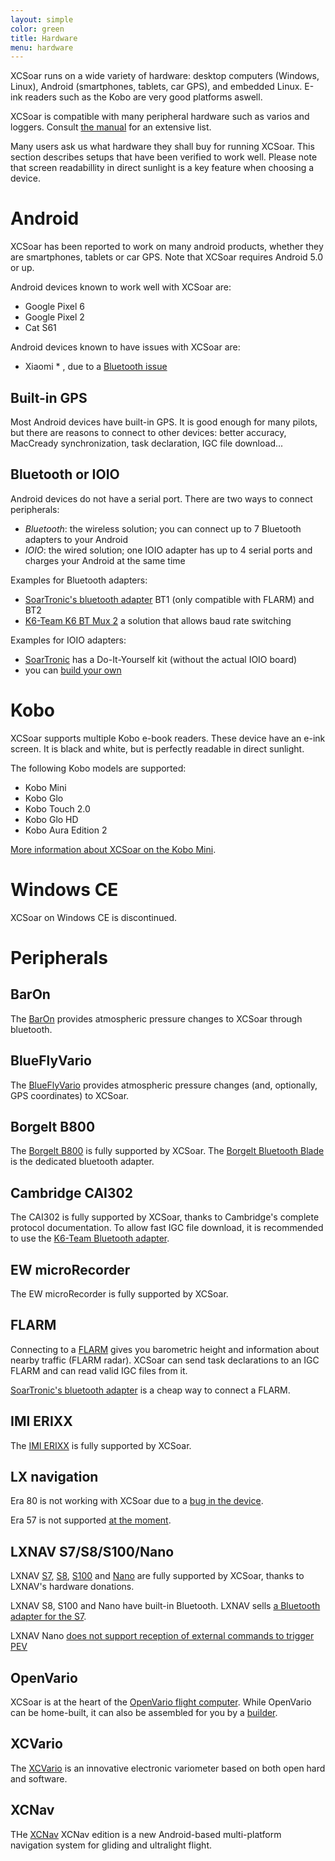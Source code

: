 ```yaml
---
layout: simple
color: green
title: Hardware
menu: hardware
---
```


XCSoar runs on a wide variety of hardware: desktop computers
(Windows, Linux), Android (smartphones, tablets, car GPS), and embedded Linux.
E-ink readers such as the Kobo are very good platforms aswell.

XCSoar is compatible with many peripheral hardware such as varios and
loggers. Consult [the manual](/discover/manual.html) for an extensive
list.

Many users ask us what hardware they shall buy for running XCSoar.  This
section describes setups that have been verified to work well.  Please note
that screen readabillity in direct sunlight is a key feature when choosing a
device.

# Android

XCSoar has been reported to work on many android products, whether they are
smartphones, tablets or car GPS.  Note that XCSoar requires Android 5.0 or up.

Android devices known to work well with XCSoar are:
- Google Pixel 6
- Google Pixel 2
- Cat S61

Android devices known to have issues with XCSoar are:
- Xiaomi * , due to a [Bluetooth issue](https://github.com/XCSoar/XCSoar/issues/1279)


## Built-in GPS

Most Android devices have built-in GPS. It is good enough for many pilots,
but there are reasons to connect to other devices: better accuracy,
MacCready synchronization, task declaration, IGC file download...

## Bluetooth or IOIO

Android devices do not have a serial port. There are two ways to
connect peripherals:

- *Bluetooth*: the wireless solution; you can connect up to 7
  Bluetooth adapters to your Android
- *IOIO*: the wired solution; one IOIO adapter has up to 4 serial
  ports and charges your Android at the same time

Examples for Bluetooth adapters:

- [SoarTronic's bluetooth adapter](http://www.soartronic.net/products)
  BT1 (only compatible with FLARM) and BT2
- [K6-Team K6 BT Mux 2](https://www.k6-team.de/K6-Bt-Mux-2-NMEA-Multiplexer-mit-Bluetooth)
  a solution that allows baud rate switching

Examples for IOIO adapters:

- [SoarTronic](http://www.soartronic.net/products) has a Do-It-Yourself kit
  (without the actual IOIO board)
- you can [build your own](https://github.com/ytai/ioio/wiki)

# Kobo

XCSoar supports multiple Kobo e-book readers. These device have an e-ink screen.
It is black and white, but is perfectly readable in direct sunlight.

The following Kobo models are supported:

- Kobo Mini
- Kobo Glo
- Kobo Touch 2.0
- Kobo Glo HD
- Kobo Aura Edition 2

[More information about XCSoar on the Kobo Mini](https://max.kellermann.name/projects/xcsoar/kobo.html).

# Windows CE

XCSoar on Windows CE is discontinued.

# Peripherals

## BarOn

The [BarOn](http://aero--tech.ru/en/#BARON) provides atmospheric pressure
changes to XCSoar through bluetooth.

## BlueFlyVario

The [BlueFlyVario](https://www.blueflyvario.com/) provides atmospheric pressure
changes (and, optionally, GPS coordinates) to XCSoar.

## Borgelt B800

The [Borgelt B800](http://www.borgeltinstruments.com/?page_id=48)
is fully supported by XCSoar.
The [Borgelt Bluetooth Blade](http://www.borgeltinstruments.com/?page_id=156)
is the dedicated bluetooth adapter.

## Cambridge CAI302

The CAI302 is fully supported by XCSoar, thanks to Cambridge's
complete protocol documentation. To allow fast IGC file download, it
is recommended to use the
[K6-Team Bluetooth adapter](https://www.k6-team.de/K6-Bt-Mux-2-NMEA-Multiplexer-mit-Bluetooth).

## EW microRecorder

The EW microRecorder is fully supported by XCSoar.

## FLARM

Connecting to a [FLARM](https://flarm.com) gives you barometric height and information
about nearby traffic (FLARM radar). XCSoar can send task declarations
to an IGC FLARM and can read valid IGC files from it.

[SoarTronic's bluetooth adapter](http://www.soartronic.net/products) is a
cheap way to connect a FLARM.

## IMI ERIXX

The [IMI ERIXX](http://www.imi-gliding.com/products/erixx-flight-recorder.html)
is fully supported by XCSoar.

## LX navigation

Era 80 is not working with XCSoar due to a [bug in the device](https://github.com/XCSoar/XCSoar/issues/415).

Era 57 is not supported [at the moment](https://github.com/XCSoar/XCSoar/issues/389).
  
## LXNAV S7/S8/S100/Nano

LXNAV [S7](https://gliding.lxnav.com/products/s7/), [S8](https://gliding.lxnav.com/products/s8/),
[S100](https://gliding.lxnav.com/products/s100/) and [Nano](https://gliding.lxnav.com/products/nano/)
are fully supported by XCSoar, thanks to LXNAV's hardware donations.

LXNAV S8, S100 and Nano have built-in Bluetooth.
LXNAV sells [a Bluetooth adapter for the S7](https://gliding.lxnav.com/products/s7-s8-s80-bluetooth-module/).

LXNAV Nano [does not support reception of external commands to trigger PEV](https://github.com/XCSoar/XCSoar/issues/1242)


## OpenVario

XCSoar is at the heart of the [OpenVario flight computer](https://www.openvario.org/doku.php).
While OpenVario can be home-built, it can also be assembled for you by a [builder](https://www.openvario.org/doku.php?id=builders:top).

## XCVario

The [XCVario](https://xcvario.com) is an innovative electronic variometer based on both open hard and software.

## XCNav

THe [XCNav](https://xcnav.de/) XCNav edition is a new Android-based multi-platform navigation system for gliding and ultralight flight.
